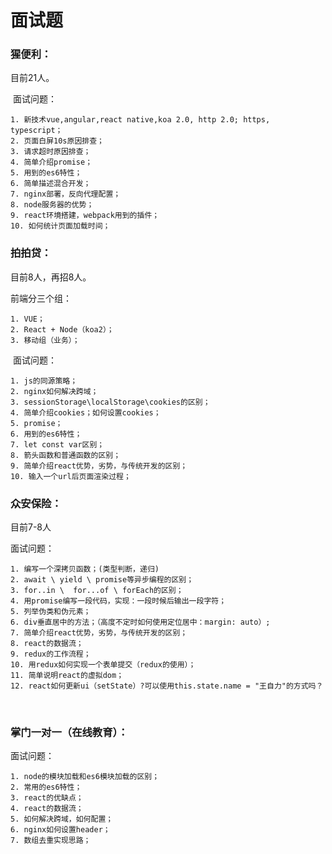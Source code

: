 # 面试题


### 猩便利：

目前21人。
	
 面试问题：

	1. 新技术vue,angular,react native,koa 2.0, http 2.0; https, typescript；
	2. 页面白屏10s原因排查；
	3. 请求超时原因排查；
	4. 简单介绍promise；
	5. 用到的es6特性；
	6. 简单描述混合开发；
	7. nginx部署，反向代理配置；
	8. node服务器的优势；
	9. react环境搭建，webpack用到的插件；
	10. 如何统计页面加载时间；

### 拍拍贷：

目前8人，再招8人。

前端分三个组：

	1. VUE；
	2. React + Node（koa2）；
	3. 移动组（业务）；
	
 面试问题：

	1. js的同源策略；
	2. nginx如何解决跨域；
	3. sessionStorage\localStorage\cookies的区别；
	4. 简单介绍cookies；如何设置cookies；
	5. promise；
	6. 用到的es6特性；
	7. let const var区别；
	8. 箭头函数和普通函数的区别；
	9. 简单介绍react优势，劣势，与传统开发的区别；
	10. 输入一个url后页面渲染过程；


### 众安保险：

目前7-8人

面试问题：

	1. 编写一个深拷贝函数；(类型判断，递归)
	2. await \ yield \ promise等异步编程的区别；
	3. for..in \  for...of \ forEach的区别；
	4. 用promise编写一段代码，实现：一段时候后输出一段字符；
	5. 列举伪类和伪元素；
	6. div垂直居中的方法；（高度不定时如何使用定位居中：margin: auto）;
	7. 简单介绍react优势，劣势，与传统开发的区别；
	8. react的数据流；
	9. redux的工作流程；
	10.	用redux如何实现一个表单提交（redux的使用）；
	11.	简单说明react的虚拟dom；
	12.	react如何更新ui（setState）?可以使用this.state.name = "王自力"的方式吗？
	
 
### 掌门一对一（在线教育）：

面试问题：

	1. node的模块加载和es6模块加载的区别；
	2. 常用的es6特性；
	3. react的优缺点；
	4. react的数据流；
	5. 如何解决跨域，如何配置；
	6. nginx如何设置header；
	7. 数组去重实现思路；
 
 
 
 
 
